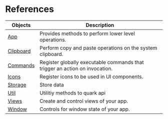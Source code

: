 # References

| Objects | Description |
| ----- | ----- |
| [App](/references/app.md) | Provides methods to perform lower level operations.|
| [Clipboard](/references/clipboard.md) | Perform copy and paste operations on the system clipboard.|
| [Commands](/references/commands.md) | Register globally executable commands that trigger an action on invocation.|
| [Icons](/references/icons.md) | Register icons to be used in UI components.|
| [Storage](/references/storage.md) | Store data|
| [Util](/references/util.md) | Utilitiy methods to quark api|
| [Views](/references/views.md) | Create and control views of your app.|
| [Window](/references/window.md) | Controls for window state of your app.|

